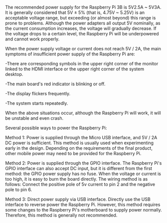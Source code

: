 The recommended power supply for the Raspberry Pi 3B is 5V2.5A ~ 5V3A. It is generally considered that 5V ± 5% (that is, 4.75V ~ 5.25V) is an acceptable voltage range, but exceeding (or almost beyond) this range is prone to problems. Although the power adapters all output 5V nominally, as the current consumption increases, the voltage will gradually decrease. If the voltage drops to a certain level, the Raspberry Pi will be underpowered and cannot work properly.


When the power supply voltage or current does not reach 5V / 2A, the main symptoms of insufficient power supply of the Raspberry Pi are:

  -There are corresponding symbols in the upper right corner of the monitor linked to the HDMI interface or the upper right corner of the system desktop.
  
  -The main board's red indicator is blinking or off.
  
  -The display flickers frequently.
  
  -The system starts repeatedly.
  
When the above situations occur, although the Raspberry Pi will work, it will be unstable and even crash.


Several possible ways to power the Raspberry Pi:
  
  Method 1:
Power is supplied through the Micro USB interface, and 5V / 2A DC power is sufficient. This method is usually used when experimenting early in the design. Depending on the requirements of the final product, other mobile power may need to be provided for the Raspberry Pi.
  
  Method 2: 
Power is supplied through the GPIO interface. The Raspberry Pi's GPIO interface can also accept DC input, but it is different from the first method: the GPIO power supply has no fuse. When the voltage or current is too high, it is easy to burn the board directly. The wiring method is as follows: Connect the positive pole of 5v current to pin 2 and the negative pole to pin 6.
  
  Method 3: 
Direct power supply via USB interface. Directly use the USB interface to reverse power the Raspberry Pi. However, this method requires some changes to the Raspberry Pi's motherboard to supply power normally. Therefore, this method is generally not recommended.

